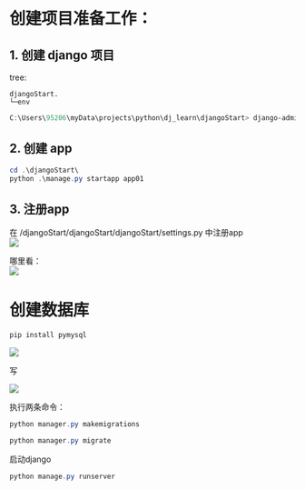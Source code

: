   
# 创建项目准备工作：  
## 1. 创建 django 项目    
  
tree:
```tree  
djangoStart.
└─env
```
  
```powershell
C:\Users\95206\myData\projects\python\dj_learn\djangoStart> django-admin.exe startproject djangoStart
```    
  
  
## 2. 创建 app  
  
```powershell  
cd .\djangoStart\  
python .\manage.py startapp app01
```  
  
  
## 3. 注册app  
  
在 /djangoStart/djangoStart/djangoStart/settings.py 中注册app  
![](Pasted%20image%2020240927114029.png)    
  
哪里看：  
![](Pasted%20image%2020240927114104.png)  
  
  
# 创建数据库    
  
```powershell  
pip install pymysql
```  
  
![](Pasted%20image%2020240929152522.png)  
  
写  

![](Pasted%20image%2020240929151836.png)  
  
执行两条命令：  
  
```powershell  
python manager.py makemigrations
```  
  
```powershell  
python manager.py migrate
```  
  
启动django  
```powershell  
python manage.py runserver
```